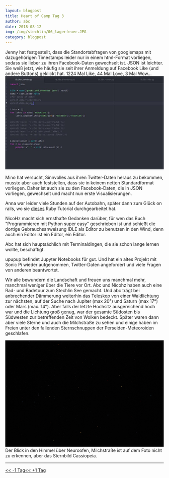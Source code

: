```yaml
---
layout: blogpost
title: Heart of Camp Tag 3
author: abc
date: 2018-08-12
img: /img/stechlin/06_lagerfeuer.JPG
category: blogpost
---
```


Jenny hat festgestellt, dass die Standortabfragen von googlemaps mit dazugehörigen Timestamps leider nur in einem html-Format vorliegen, sodass sie lieber zu ihren Facebook-Daten gewechselt ist. JSON ist leichter. Sie weiß jetzt, wie häufig sie seit ihrer Anmeldung auf Facebook Like (und andere Buttons) geklickt hat. 1224 Mal Like, 44 Mal Love, 3 Mal Wow...
![](/img/stechlin/screenshot.jpg)

Mino hat versucht, Sinnvolles aus ihren Twitter-Daten heraus zu bekommen, musste aber auch feststellen, dass sie in keinem netten Standardformat vorliegen. Daher ist auch sie zu den Facebook-Daten, die in JSON vorliegen, gewechselt und macht nun erste Visualisierungen.

Anna war leider viele Stunden auf der Autobahn, später dann zum Glück on rails, wo sie [dieses](https://ruby.github.io/TryRuby/) Ruby Tutorial durchgearbeitet hat.

NicoHz macht sich ernsthafte Gedanken darüber, für wen das Buch "Programmieren mit Python super easy" geschrieben ist und schießt die dortige Gebrauchsanweisung IDLE als Editor zu benutzen in den Wind, denn auch ein Editor ist ein Editor, ein Editor.

Abc hat sich hauptsächlich mit Terminaldingen, die sie schon lange lernen wollte, beschäftigt. 

upupup befindet Jupyter Notebooks für gut. Und hat ein altes Projekt mit Sonic Pi wieder aufgenommen, Twitter-Daten angefordert und viele Fragen von anderen beantwortet.  

Wir alle bewundern die Landschaft und freuen uns manchmal mehr, manchmal weniger über die Tiere vor Ort. Abc und Nicohz haben auch eine Rad- und Badetour zum Stechlin See gemacht. Und abc trägt bei anbrechender Dämmerung weiterhin das Teleskop von einer Waldlichtung zur nächsten, auf der Suche nach Jupiter (max 20°) und Saturn (max 17°) oder Mars (max. 14°). Aber falls der letzte Hochsitz ausgereichend hoch war und die Lichtung groß genug, war der gesamte Südosten bis Südwesten zur betreffenden Zeit von Wolken bedeckt.
Später waren dann aber viele Sterne und auch die Milchstraße zu sehen und einige haben im Freien unter den fallenden Sternschnuppen der Perseiden-Meteoroiden geschlafen.

![](/img/stechlin/07_cassiopeia.JPG)
Der Blick in den Himmel über Neuroofen, Milchstraße ist auf dem Foto nicht zu erkennen, aber das Sternbild Cassiopeia.

***

[<< -1 Tag](/stechlin_11)[<< +1 Tag](/stechlin_13)
